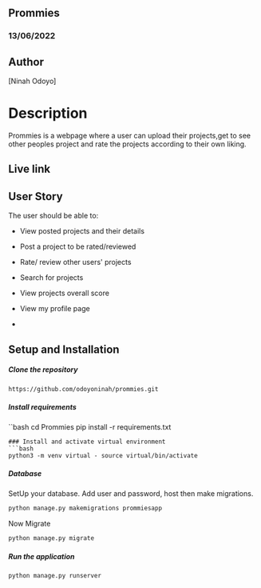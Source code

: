 ## Prommies

### 13/06/2022

## Author

[Ninah Odoyo]

# Description
Prommies is a webpage where a user can upload their projects,get to see other peoples project and rate the projects according to their own liking.


## Live link


## User Story
The user should be able to:

* View posted projects and their details
* Post a project to be rated/reviewed
* Rate/ review other users' projects
* Search for projects 
* View projects overall score
* View my profile page

* 
## Setup and Installation

##### Clone the repository
```bash
https://github.com/odoyoninah/prommies.git
```
##### Install requirements 
``bash
cd Prommies pip install -r requirements.txt
```
### Install and activate virtual environment
```bash
python3 -m venv virtual - source virtual/bin/activate
```
 ##### Database  
  SetUp your database. Add user and password, host then make migrations. 
 ```bash 
python manage.py makemigrations prommiesapp
 ``` 
 Now Migrate  
 ```bash 
 python manage.py migrate 
```
##### Run the application  
 ```bash 
 python manage.py runserver 
``` 